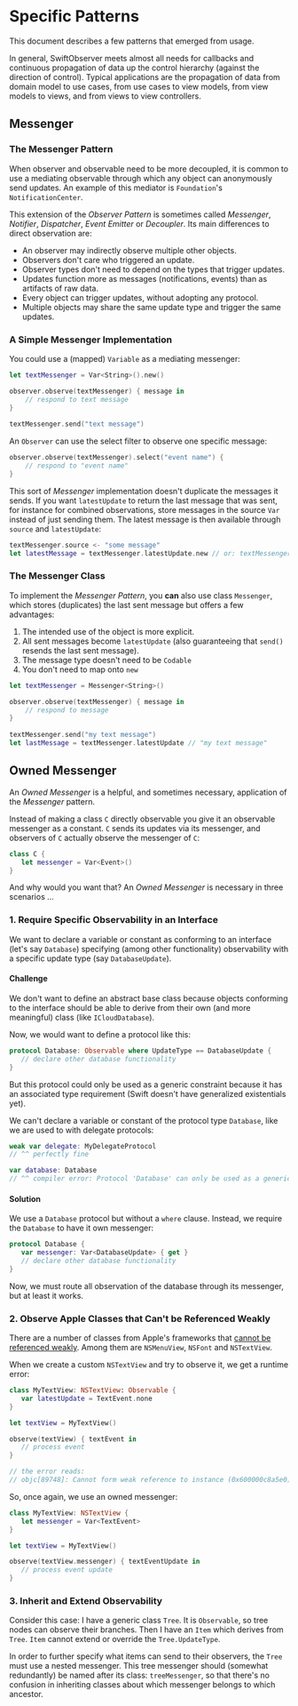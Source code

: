 # Specific Patterns

This document describes a few patterns that emerged from usage.

In general, SwiftObserver meets almost all needs for callbacks and continuous propagation of data up the control hierarchy (against the direction of control). Typical applications are the propagation of data from domain model to use cases, from use cases to view models, from view models to views, and from views to view controllers.

## Messenger

### The Messenger Pattern

When observer and observable need to be more decoupled, it is common to use a mediating observable through which any object can anonymously send updates. An example of this mediator is `Foundation`'s `NotificationCenter`.

This extension of the *Observer Pattern* is sometimes called *Messenger*, *Notifier*, *Dispatcher*, *Event Emitter* or *Decoupler*. Its main differences to direct observation are:

- An observer may indirectly observe multiple other objects.
- Observers don't care who triggered an update.
- Observer types don't need to depend on the types that trigger updates.
- Updates function more as messages (notifications, events) than as artifacts of raw data.
- Every object can trigger updates, without adopting any protocol.
- Multiple objects may share the same update type and trigger the same updates.

### A Simple Messenger Implementation

You could use a (mapped) `Variable` as a mediating messenger:

~~~swift
let textMessenger = Var<String>().new()

observer.observe(textMessenger) { message in
    // respond to text message
}
    
textMessenger.send("text message")
~~~

An `Observer` can use the select filter to observe one specific message:

~~~swift
observer.observe(textMessenger).select("event name") {
    // respond to "event name"
}
~~~

This sort of *Messenger* implementation doesn't duplicate the messages it sends. If you want `latestUpdate` to return the last message that was sent, for instance for combined observations, store messages in the source `Var` instead of just sending them. The latest message is then available through  `source` and `latestUpdate`:

~~~swift
textMessenger.source <- "some message"
let latestMessage = textMessenger.latestUpdate.new // or: textMessenger.source.value
~~~

### The Messenger Class

To implement the *Messenger Pattern*, you **can** also use class `Messenger`, which stores (duplicates) the last sent message but offers a few advantages:

1. The intended use of the object is more explicit.
2. All sent messages become `latestUpdate` (also guaranteeing that `send()` resends the last sent message).
3. The message type doesn't need to be `Codable`
4. You don't need to map onto `new`

~~~swift
let textMessenger = Messenger<String>()

observer.observe(textMessenger) { message in
    // respond to message
}
        
textMessenger.send("my text message")
let lastMessage = textMessenger.latestUpdate // "my text message"
~~~


## Owned Messenger

An *Owned Messenger* is a helpful, and sometimes necessary, application of the *Messenger* pattern.

Instead of making a class `C` directly observable you give it an observable messenger as a constant. `C` sends its updates via its messenger, and observers of `C` actually observe the messenger of `C`:

~~~swift
class C {
   let messenger = Var<Event>()
}
~~~

And why would you want that? An *Owned Messenger* is necessary in three scenarios ...

### 1. Require Specific Observability in an Interface

We want to declare a variable or constant as conforming to an interface (let's say `Database`) specifying (among other functionality) observability with a specific update type (say `DatabaseUpdate`).

#### Challenge

We don't want to define an abstract base class because objects conforming to the interface should be able to derive from their own (and more meaningful) class (like `ICloudDatabase`).

Now, we would want to define a protocol like this:

~~~swift
protocol Database: Observable where UpdateType == DatabaseUpdate {
   // declare other database functionality
}
~~~

But this protocol could only be used as a generic constraint because it has an associated type requirement (Swift doesn't have generalized existentials yet).

We can't declare a variable or constant of the protocol type `Database`, like we are used to with delegate protocols:

~~~swift
weak var delegate: MyDelegateProtocol
// ^^ perfectly fine

var database: Database
// ^^ compiler error: Protocol 'Database' can only be used as a generic constraint because it has Self or associated type requirements
~~~

#### Solution

We use a `Database` protocol but without a `where` clause. Instead, we require the `Database` to have it own messenger: 

~~~swift
protocol Database {
   var messenger: Var<DatabaseUpdate> { get }
   // declare other database functionality
}
~~~

Now, we must route all observation of the database through its messenger, but at least it works.

### 2. Observe Apple Classes that Can't be Referenced Weakly

There are a number of classes from Apple's frameworks that [cannot be referenced weakly](https://developer.apple.com/library/archive/releasenotes/ObjectiveC/RN-TransitioningToARC/Introduction/Introduction.html#//apple_ref/doc/uid/TP40011226-CH1-SW17). Among them are `NSMenuView`, `NSFont` and `NSTextView`.

When we create a custom `NSTextView` and try to observe it, we get a runtime error:

~~~swift
class MyTextView: NSTextView: Observable {
   var latestUpdate = TextEvent.none
}

let textView = MyTextView()

observe(textView) { textEvent in
   // process event
}

// the error reads:
// objc[89748]: Cannot form weak reference to instance (0x600000c8a5e0) of class NSTextView. It is possible that this object was over-released, or is in the process of deallocation.
~~~

So, once again, we use an owned messenger:

~~~swift
class MyTextView: NSTextView {
   let messenger = Var<TextEvent>
}

let textView = MyTextView()

observe(textView.messenger) { textEventUpdate in
   // process event update
}
~~~

### 3. Inherit and Extend Observability

Consider this case: I have a generic class `Tree`. It is `Observable`, so tree nodes can observe their branches. Then I have an `Item` which derives from `Tree`. `Item` cannot extend or override the `Tree.UpdateType`.

In order to further specify what items can send to their observers, the `Tree` must use a nested messenger. This tree messenger should (somewhat redundantly) be named after its class: `treeMessenger`, so that there's no confusion in inheriting classes about which messenger belongs to which ancestor.